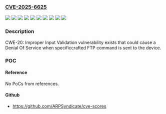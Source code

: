 ### [CVE-2025-6625](https://cve.mitre.org/cgi-bin/cvename.cgi?name=CVE-2025-6625)
![](https://img.shields.io/static/v1?label=Product&message=BMXNGD0100%3A%20M580%20Global%20Data%20module&color=blue)
![](https://img.shields.io/static/v1?label=Product&message=BMXNOC0401%3A%20Modicon%20M340%20X80%20Ethernet%20Communication%20modules&color=blue)
![](https://img.shields.io/static/v1?label=Product&message=BMXNOE0100%3A%20Modbus%2FTCP%20Ethernet%20Modicon%20M340%20module&color=blue)
![](https://img.shields.io/static/v1?label=Product&message=BMXNOE0110%3A%20Modbus%2FTCP%20Ethernet%20Modicon%20M340%20FactoryCast%20module&color=blue)
![](https://img.shields.io/static/v1?label=Product&message=BMXNOR0200H%3A%20Ethernet%20%2F%20Serial%20RTU%20Module&color=blue)
![](https://img.shields.io/static/v1?label=Product&message=Modicon%20M340&color=blue)
![](https://img.shields.io/static/v1?label=Version&message=All%20versions%20&color=brightgreen)
![](https://img.shields.io/static/v1?label=Version&message=Versions%20prior%20to%203.60%20&color=brightgreen)
![](https://img.shields.io/static/v1?label=Version&message=Versions%20prior%20to%206.80%20&color=brightgreen)
![](https://img.shields.io/static/v1?label=Vulnerability&message=CWE-20%20Improper%20Input%20Validation&color=brightgreen)

### Description

CWE-20: Improper Input Validation vulnerability exists that could cause a Denial Of Service when specificcrafted FTP command is sent to the device.

### POC

#### Reference
No PoCs from references.

#### Github
- https://github.com/ARPSyndicate/cve-scores

